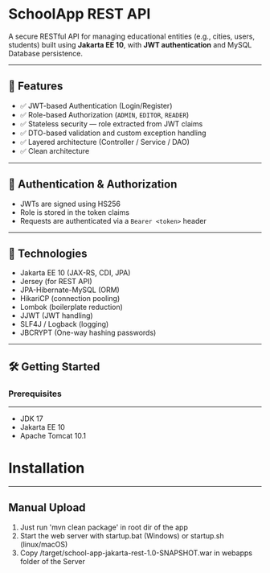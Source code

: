 # SchoolApp REST API

A secure RESTful API for managing educational entities (e.g., cities, users, students) built using **Jakarta EE 10**, with **JWT authentication** and MySQL Database persistence.

---

## 🚀 Features

- ✅ JWT-based Authentication (Login/Register)
- ✅ Role-based Authorization (`ADMIN`, `EDITOR`, `READER`)
- ✅ Stateless security — role extracted from JWT claims
- ✅ DTO-based validation and custom exception handling
- ✅ Layered architecture (Controller / Service / DAO)
- ✅ Clean architecture 
---

## 🔐 Authentication & Authorization

- JWTs are signed using HS256
- Role is stored in the token claims
- Requests are authenticated via a `Bearer <token>` header

---

## 🧱 Technologies

- Jakarta EE 10 (JAX-RS, CDI, JPA)
- Jersey (for REST API)
- JPA-Hibernate-MySQL (ORM)
- HikariCP (connection pooling)
- Lombok (boilerplate reduction)
- JJWT (JWT handling)
- SLF4J / Logback (logging)
- JBCRYPT (One-way hashing passwords)

---

## 🛠️ Getting Started

### Prerequisites

---

- JDK 17
- Jakarta EE 10
- Apache Tomcat 10.1

# **Installation**

---

## **Manual Upload**

1. Just run 'mvn clean package' in root dir of the app
2. Start the web server with startup.bat (Windows) or startup.sh (linux/macOS)
3. Copy /target/school-app-jakarta-rest-1.0-SNAPSHOT.war in webapps folder of the Server

